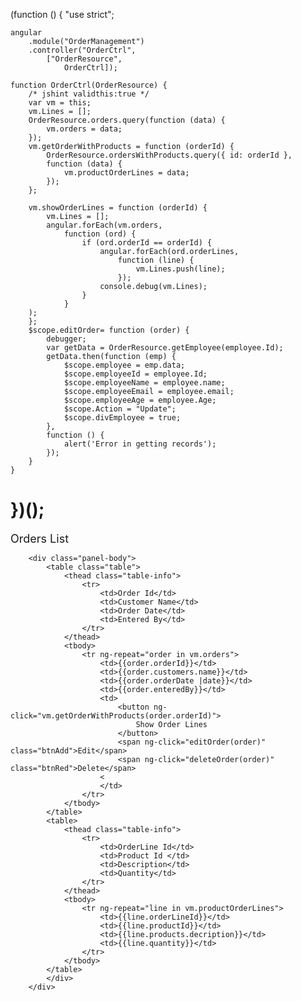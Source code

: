 (function () {
    "use strict";

    angular
        .module("OrderManagement")
        .controller("OrderCtrl",
            ["OrderResource",
                OrderCtrl]);

    function OrderCtrl(OrderResource) {
        /* jshint validthis:true */
        var vm = this;
        vm.Lines = [];
        OrderResource.orders.query(function (data) {
            vm.orders = data;
        });
        vm.getOrderWithProducts = function (orderId) {
            OrderResource.ordersWithProducts.query({ id: orderId },
            function (data) {
                vm.productOrderLines = data;
            });
        };

        vm.showOrderLines = function (orderId) {
            vm.Lines = [];
            angular.forEach(vm.orders,
                function (ord) {
                    if (ord.orderId == orderId) {
                        angular.forEach(ord.orderLines,
                            function (line) {
                                vm.Lines.push(line);
                            });
                        console.debug(vm.Lines);
                    }
                }
        );
        };
        $scope.editOrder= function (order) {
            debugger;
            var getData = OrderResource.getEmployee(employee.Id);
            getData.then(function (emp) {
                $scope.employee = emp.data;
                $scope.employeeId = employee.Id;
                $scope.employeeName = employee.name;
                $scope.employeeEmail = employee.email;
                $scope.employeeAge = employee.Age;
                $scope.Action = "Update";
                $scope.divEmployee = true;
            },
            function () {
                alert('Error in getting records');
            });
        }
    }
})();
   =================================================
   <!DOCTYPE html>
<html>
<head>
    <title></title>
	<meta charset="utf-8" />
</head>
<body>
    <div class="panel panel-primary"
         ng-controller="OrderCtrl as vm">
        <div class="panel-heading"
             style="font-size:large">
            Orders List
        </div>

        <div class="panel-body">
            <table class="table">
                <thead class="table-info">
                    <tr>
                        <td>Order Id</td>
                        <td>Customer Name</td>
                        <td>Order Date</td>
                        <td>Entered By</td>
                    </tr>
                </thead>
                <tbody>
                    <tr ng-repeat="order in vm.orders">
                        <td>{{order.orderId}}</td>
                        <td>{{order.customers.name}}</td>
                        <td>{{order.orderDate |date}}</td>
                        <td>{{order.enteredBy}}</td>
                        <td>
                            <button ng-click="vm.getOrderWithProducts(order.orderId)">
                                Show Order Lines
                            </button>
                            <span ng-click="editOrder(order)" class="btnAdd">Edit</span>
                            <span ng-click="deleteOrder(order)" class="btnRed">Delete</span>
                        <
                        </td>
                    </tr>
                </tbody>
            </table>
            <table>
                <thead class="table-info">
                    <tr>
                        <td>OrderLine Id</td>
                        <td>Product Id </td>
                        <td>Description</td>
                        <td>Quantity</td>
                    </tr>
                </thead>
                <tbody>
                    <tr ng-repeat="line in vm.productOrderLines">
                        <td>{{line.orderLineId}}</td>
                        <td>{{line.productId}}</td>
                        <td>{{line.products.decription}}</td>
                        <td>{{line.quantity}}</td>
                    </tr>
                </tbody>
            </table>
            </div>
        </div>
</body>
</html>

